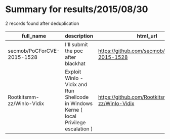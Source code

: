 
# Summary for results/2015/08/30
    
2 records found after deduplication

| full_name | description | html_url | matched_list | matched_count | pushed_at | size | stargazers_count | language | forks_count | vul_ids |
|----------------------------|--------------------------------------------------------------------------------------------|-----------------------------------------------|--------------------------|-----------------|---------------------------|--------|--------------------|------------|---------------|-------------------|
| secmob/PoCForCVE-2015-1528 | I'll submit the poc after blackhat | https://github.com/secmob/PoCForCVE-2015-1528 | ['cve poc', 'cve-2'] | 2 | 2015-08-30 19:24:32+00:00 | 144 | 114 | C++ | 78 | ['CVE-2015-1528'] |
| Rootkitsmm-zz/WinIo-Vidix | Exploit WinIo - Vidix and Run Shellcode in Windows Kerne ( local Privilege escalation ) | https://github.com/Rootkitsmm-zz/WinIo-Vidix | ['exploit', 'shellcode'] | 2 | 2015-08-30 13:44:49+00:00 | 123 | 27 | C++ | 17 | [] |
